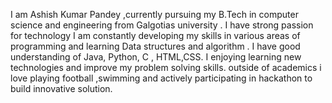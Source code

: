 I am Ashish Kumar Pandey ,currently pursuing my B.Tech in computer science and engineering from Galgotias university . I have strong passion for technology I am constantly developing my skills in various areas of programming and learning Data structures and algorithm . I have good understanding of Java, Python, C , HTML,CSS. I enjoying learning new technologies and improve my problem solving skills. outside of academics i love playing football ,swimming and actively participating in hackathon to build innovative solution.
